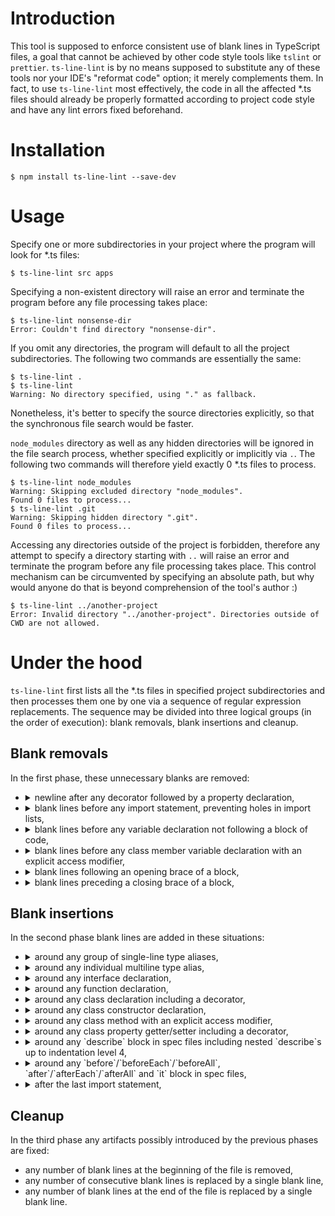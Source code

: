 # Introduction
This tool is supposed to enforce consistent use of blank lines in TypeScript files, a goal that cannot be achieved by other code style tools like `tslint` or `prettier`. `ts-line-lint` is by no means supposed to substitute any of these tools nor your IDE's "reformat code" option; it merely complements them. In fact, to use `ts-line-lint` most effectively, the code in all the affected \*.ts files should already be properly formatted according to project code style and have any lint errors fixed beforehand.

# Installation
```
$ npm install ts-line-lint --save-dev
```

# Usage
Specify one or more subdirectories in your project where the program will look for \*.ts files:

```
$ ts-line-lint src apps
```

Specifying a non-existent directory will raise an error and terminate the program before any file processing takes place:

```
$ ts-line-lint nonsense-dir
Error: Couldn't find directory "nonsense-dir".
```

If you omit any directories, the program will default to all the project subdirectories. The following two commands are essentially the same:

```
$ ts-line-lint .
$ ts-line-lint
Warning: No directory specified, using "." as fallback.
```
Nonetheless, it's better to specify the source directories explicitly, so that the synchronous file search would be faster.

`node_modules` directory as well as any hidden directories will be ignored in the file search process, whether specified explicitly or implicitly via `.`. The following two commands will therefore yield exactly 0 \*.ts files to process.

```
$ ts-line-lint node_modules
Warning: Skipping excluded directory "node_modules".
Found 0 files to process...
$ ts-line-lint .git
Warning: Skipping hidden directory ".git".
Found 0 files to process...
```

Accessing any directories outside of the project is forbidden, therefore any attempt to specify a directory starting with `..` will raise an error and terminate the program before any file processing takes place. This control mechanism can be circumvented by specifying an absolute path, but why would anyone do that is beyond comprehension of the tool's author :)

```
$ ts-line-lint ../another-project
Error: Invalid directory "../another-project". Directories outside of CWD are not allowed.
```

# Under the hood
`ts-line-lint` first lists all the \*.ts files in specified project subdirectories and then processes them one by one via a sequence of regular expression replacements. The sequence may be divided into three logical groups (in the order of execution): blank removals, blank insertions and cleanup.

## Blank removals
In the first phase, these unnecessary blanks are removed:
* <details><summary style="cursor: pointer">newline after any decorator followed by a property declaration,</summary>

  ```javascript
  @Input()
  public foo!: Foo;
  ```
  becomes
  ```javascript
  @Input() public foo!: Foo;
  ```
  </details>
* <details><summary style="cursor: pointer">blank lines before any import statement, preventing holes in import lists,</summary>

  ```javascript
  import {Foo} from "./foo";

  import {
      FirstLongThingFromBar,
      SecondLongThingFromBar
  } from '../bar';
  ```
  becomes
  ```javascript
  import {Foo} from "./foo";
  import {
      FirstLongThingFromBar,
      SecondLongThingFromBar
  } from '../bar';
  ```
  </details>
* <details><summary style="cursor: pointer">blank lines before any variable declaration not following a block of code,</summary>

  ```javascript
  if (condition) {
      // following const stays separated
  }
  
  const bar = 'bar';
  
  describe('test suite', () => {

      const foo = 'foo';
  ```
  becomes
  ```javascript
  if (condition) {
      // following const stays separated
  }

  const bar = 'bar';

  describe('test suite', () => {
      const foo = 'foo';
  ```
  </details>
* <details><summary style="cursor: pointer">blank lines before any class member variable declaration with an explicit access modifier,</summary>

  ```javascript
  class Foo {

      private bar = 'foo';
  ```
  becomes
  ```javascript
  class Foo {
      private bar = 'foo';
  ```
  </details>
* <details><summary style="cursor: pointer">blank lines following an opening brace of a block,</summary>

  ```javascript
  constructor(private foo: Foo) {

  }
  ```
  becomes
  ```javascript
  constructor(private foo: Foo) {
  }
  ```
  </details>
* <details><summary style="cursor: pointer">blank lines preceding a closing brace of a block,</summary>

  ```javascript
      return foo;

  }
  ```
  becomes
  ```javascript
      return foo;
  }
  ```
  </details>

## Blank insertions
In the second phase blank lines are added in these situations:
* <details><summary style="cursor: pointer">around any group of single-line type aliases,</summary>

  ```javascript
  export type AliasedType = nativeType;
  let aliased: AliasedType;
  ```
  becomes
  ```javascript
  export type AliasedType = nativeType;

  let aliased: AliasedType;
  ```
  </details>
* <details><summary style="cursor: pointer">around any individual multiline type alias,</summary>

  ```javascript
  // preceding non-blank line
  export type UnionType =
      SomeType |
      AnotherType;
  // following non-blank line
  ```
  becomes
  ```javascript
  // preceding non-blank line

  export type UnionType =
      SomeType |
      AnotherType;

  // following non-blank line
  ```
  </details>
* <details><summary style="cursor: pointer">around any interface declaration,</summary>

  ```javascript
  // preceding non-blank line
  export interface ExportedInterface {
      prop1: type;
      prop2: type;
  }
  // following non-blank line
  ```
  becomes
  ```javascript
  // preceding non-blank line

  export interface ExportedInterface {
      prop1: type;
      prop2: type;
  }

  // following non-blank line
  ```
  </details>
* <details><summary style="cursor: pointer">around any function declaration,</summary>

  ```javascript
  const foo = 'foo';
  function bar(): string {
      return foo.toUppercase();
  }
  bar();
  ```
  becomes
  ```javascript
  const foo = 'foo';
  
  function bar(): string {
      return foo.toUppercase();
  }
  
  bar();
  ```
  </details>
* <details><summary style="cursor: pointer">around any class declaration including a decorator,</summary>

  ```javascript
  // preceding non-blank line
  @Component({
    selector: "app-foo",
  })
  class FooComponent {
    // implementation
  }
  // following non-blank line
  ```
  becomes
  ```javascript
  // preceding non-blank line

  @Component({
    selector: "app-foo",
  })
  class FooComponent {
    // implementation
  }

  // following non-blank line
  ```
  </details>
* <details><summary style="cursor: pointer">around any class constructor declaration,</summary>

  ```javascript
  class Foo {
      constructor(private bar: type) {
      }
  }
  ```
  becomes
  ```javascript
  class Foo {

      constructor(private bar: type) {
      }

  }
  ```
  </details>
* <details><summary style="cursor: pointer">around any class method with an explicit access modifier,</summary>

  ```javascript
  class Foo {
      private bar = 'bar';
      public getBar(): string {
          return this.bar;
      }
  }
  ```
  becomes
  ```javascript
  class Foo {
      private bar = 'bar';

      public getBar(): string {
          return this.bar;
      }

  }
  ```
  </details>
* <details><summary style="cursor: pointer">around any class property getter/setter including a decorator,</summary>

  ```javascript
  class Foo {
    @Input()
    set baz(param: type) {
      this _baz = param;
    }
  }
  ```
  becomes
  ```javascript
  class Foo {

    @Input()
    set baz(param: type) {
      this _baz = param;
    }

  }
  ```
  </details>
* <details><summary style="cursor: pointer">around any `describe` block in spec files including nested `describe`s up to indentation level 4,</summary>

  ```javascript
  // preceding non-blank line
  describe("top-level test suite", () => {
      describe("first level nested test suite", () => {
          // something else
      });
  });
  // following non-blank line
  ```
  becomes
  ```javascript
  // preceding non-blank line

  describe("top-level test suite", () => {

      describe("first level nested test suite", () => {
          // something else
      });

  });

  // following non-blank line
  ```
  </details>
* <details><summary style="cursor: pointer">around any `before`/`beforeEach`/`beforeAll`, `after`/`afterEach`/`afterAll` and `it` block in spec files,</summary>

  ```javascript
  describe("test suite", () => {
      beforeEach(() => {
          // code
      });
      it("asynchronous test case", async () => {
          // await expect...
      });
  });
  ```
  becomes
  ```javascript
  describe("test suite", () => {

      beforeEach(() => {
          // code
      });

      it("asynchronous test case", async () => {
          // await expect...
      });

  });
  ```
  </details>
* <details><summary style="cursor: pointer">after the last import statement,</summary>

  ```javascript
  import {Abc} from "abc";
  const foo = 'Foo';
  ```
  becomes
  ```javascript
  import {Abc} from "abc";

  const foo = 'Foo';
  ```
  </details>

## Cleanup
In the third phase any artifacts possibly introduced by the previous phases are fixed:
* any number of blank lines at the beginning of the file is removed,
* any number of consecutive blank lines is replaced by a single blank line,
* any number of blank lines at the end of the file is replaced by a single blank line.
